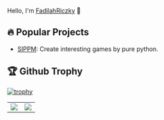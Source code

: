 Hello, I'm [FadilahRiczky](#) 👋


## 🔥 Popular Projects

- [SIPPM](https://github.com/CharlesPikachu/Games): Create interesting games by pure python.



## 🏆 Github Trophy
[![trophy](https://github-profile-trophy.vercel.app/?username=friczky)](https://github-profile-trophy.vercel.app/?username=friczky)


<table>
  <tr>
    <td align="center" style="padding=0;width=50%;">
      <img align="center" style="padding=0;" src="https://github-readme-stats.vercel.app/api/?username=friczky&show_icons=true&hide_border=true&icon_color=C9F9D9&hide_title=true&count_private=true" />

  <td align="center" style="padding=0;width=70%;">
      <img align="center" style="padding=0;" src="https://github-readme-stats.quantumlytangled.vercel.app/api/top-langs/?username=friczky&layout=compact&show_icons=true&hide_border=true&icon_color=f0f0f000&count_private=true" />
    </td>
  </tr>
</table>
